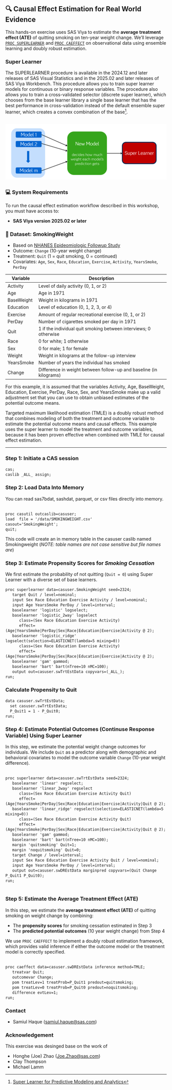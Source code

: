 ## 🔍 Causal Effect Estimation for Real World Evidence

This hands-on exercise uses SAS Viya to estimate the **average treatment effect (ATE)** of quitting smoking on ten-year weight change. We’ll leverage [`PROC SUPERLEARNER`](https://go.documentation.sas.com/doc/en/pgmsascdc/v_063/casstat/casstat_superlearner_overview.htm) and [`PROC CAEFFECT`](https://go.documentation.sas.com/doc/hi/pgmsascdc/v_063/casstat/casstat_caeffect_syntax01.htm) on observational data using ensemble learning and doubly robust estimation.


### Super Learner
The SUPERLEARNER procedure is available in the 2024.12 and later releases of SAS Visual Statistics and in the 2025.02 and later releases of SAS Viya Workbench. This procedure allows you to train super learner models for continuous or binary response variables. The procedure also allows you to train a cross-validated selector (discrete super learner), which chooses from the base learner library a single base learner that has the best performance in cross-validation instead of the default ensemble super learner, which creates a convex combination of the base[^1].

[^1]: [Super Learner for Predictive Modeling and Analytics](https://pharmasug.org/proceedings/2025/SA/PharmaSUG-2025-SA-171.pdf)  

![image](superlearner.png "Super Learner")
---

### 💻 System Requirements

To run the causal effect estimation workflow described in this workshop, you must have access to:

- **SAS Viya version 2025.02 or later**



### 📁 Dataset: SmokingWeight

- Based on [NHANES Epideomiologic Followup Study](https://wwwn.cdc.gov/nchs/nhanes/nhefs/default.aspx)
- Outcome: `Change` (10-year weight change)
- Treatment: `Quit` (1 = quit smoking, 0 = continued)
- Covariates: `Age`, `Sex`, `Race`, `Education`, `Exercise`, `Activity`, `YearsSmoke`, `PerDay`

| Variable     | Description                                                                 |
|--------------|-----------------------------------------------------------------------------|
| Activity     | Level of daily activity (0, 1, or 2)                                        |
| Age          | Age in 1971                                                                 |
| BaseWeight   | Weight in kilograms in 1971                                                 |
| Education    | Level of education (0, 1, 2, 3, or 4)                                       |
| Exercise     | Amount of regular recreational exercise (0, 1, or 2)                        |
| PerDay       | Number of cigarettes smoked per day in 1971                                 |
| Quit         | 1 if the individual quit smoking between interviews; 0 otherwise            |
| Race         | 0 for white; 1 otherwise                                                    |
| Sex          | 0 for male; 1 for female                                                    |
| Weight       | Weight in kilograms at the follow-up interview                              |
| YearsSmoke   | Number of years the individual has smoked                                   |
| Change       | Difference in weight between follow-up and baseline (in kilograms)          |

 For this example, it is assumed that the variables Activity, Age, BaseWeight, Education, Exercise, PerDay, Race, Sex, and YearsSmoke make up a valid adjustment set that you can use to obtain unbiased estimates of the potential outcome means.


Targeted maximum likelihood estimation (TMLE) is a doubly robust method that combines modeling of both the treatment and outcome variable to estimate the potential outcome means and causal effects. This example uses the super learner to model the treatment and outcome variables, because it has been proven effective when combined with TMLE for causal effect estimation.

---
### Step 1: Initiate a CAS session
```sas
cas;
caslib _ALL_ assign;
```

### Step 2: Load Data Into Memory

You can read sas7bdat, sashdat, parquet, or csv files directly into memory.

```sas

proc casutil outcaslib=casuser;
load  file = '/data/SMOKINGWEIGHT.csv'
casout='SmokingWeight';
quit;
```
This code will create an in memory table in the casuser caslib named Smokingweight (*NOTE: table names are not case sensitive but file names are*)

###  Step 3: Estimate Propensity Scores for *Smoking Cessation* 

We first estimate the probability of not quitting (`Quit = 0`) using Super Learner with a diverse set of base learners.

```sas
proc superlearner data=casuser.SmokingWeight seed=2324;
   target Quit / level=nominal;
   input Sex Race Education Exercise Activity / level=nominal;
   input Age YearsSmoke PerDay / level=interval;
   baselearner 'logistic' logselect;
   baselearner 'logistic_2way' logselect
      class=(Sex Race Education Exercise Activity)
      effect=(Age|YearsSmoke|PerDay|Sex|Race|Education|Exercise|Activity @ 2);
   baselearner 'logistic_ridge' logselect(selection=ELASTICNET(lambda=5 mixing=0))
      class=(Sex Race Education Exercise Activity)
      effect=(Age|YearsSmoke|PerDay|Sex|Race|Education|Exercise|Activity @ 2);
   baselearner 'gam' gammod;
   baselearner 'bart' bart(nTree=10 nMC=100);
   output out=casuser.swTrtEstData copyvars=(_ALL_);
run;
```



### Calculate Propensity to Quit
```sas
data casuser.swTrtEstData;
  set casuser.swTrtEstData;
  P_Quit1 = 1 - P_Quit0;
run;
```
###  Step 4: Estimate Potential Outcomes (Continuse Response Variable) Using Super Learner

In this step, we estimate the potential weight change outcomes for individuals.
We include `Quit` as a predictor along with demographic and behavioral covariates to model the outcome variable `Change` (10-year weight difference).

```sas

proc superlearner data=casuser.swTrtEstData seed=2324;
   baselearner 'linear' regselect;
   baselearner 'linear_2way' regselect
      class=(Sex Race Education Exercise Activity Quit)
      effect=(Age|YearsSmoke|PerDay|Sex|Race|Education|Exercise|Activity|Quit @ 2);
   baselearner 'linear_ridge' regselect(selection=ELASTICNET(lambda=5 mixing=0))
      class=(Sex Race Education Exercise Activity Quit)
      effect=(Age|YearsSmoke|PerDay|Sex|Race|Education|Exercise|Activity|Quit @ 2);
   baselearner 'gam' gammod;
   baselearner 'bart' bart(nTree=10 nMC=100);
   margin 'quitsmoking' Quit=1;
   margin 'noquitsmoking' Quit=0;
   target Change / level=interval;
   input Sex Race Education Exercise Activity Quit / level=nominal;
   input Age YearsSmoke PerDay / level=interval;
   output out=casuser.swDREstData marginpred copyvars=(Quit Change P_Quit1 P_Quit0);
run;


```

###  Step 5: Estimate the Average Treatment Effect (ATE)

In this step, we estimate the **average treatment effect (ATE)** of quitting smoking on weight change by combining:

- The **propensity scores** for smoking cessation estimated in Step 3
- The **predicted potential outcomes** (10 year weight change) from Step 4

We use `PROC CAEFFECT` to implement a doubly robust estimation framework, which provides valid inference if either the outcome model or the treatment model is correctly specified.

```sas

proc caeffect data=casuser.swDREstData inference method=TMLE;
   treatvar Quit;
   outcomevar Change;
   pom treatLev=1 treatProb=P_Quit1 predout=quitsmoking;
   pom treatLev=0 treatProb=P_Quit0 predout=noquitsmoking;
   difference evtLev=1;
run;
```
### Contact
- Samiul Haque (samiul.haque@sas.com)
### Acknowledgement
This exercise was desinged base on the work of 
- Honghe (Joe) Zhao (Joe.Zhao@sas.com)
- Clay Thompson
- Michael Lamm
